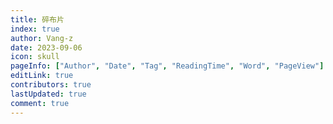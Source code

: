 ```yaml
---
title: 碎布片
index: true
author: Vang-z
date: 2023-09-06
icon: skull
pageInfo: ["Author", "Date", "Tag", "ReadingTime", "Word", "PageView"]
editLink: true
contributors: true
lastUpdated: true
comment: true
---
```

